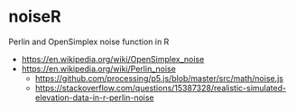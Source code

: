 # noiseR
Perlin and OpenSimplex noise function in R

* https://en.wikipedia.org/wiki/OpenSimplex_noise
* https://en.wikipedia.org/wiki/Perlin_noise
  * https://github.com/processing/p5.js/blob/master/src/math/noise.js
  * https://stackoverflow.com/questions/15387328/realistic-simulated-elevation-data-in-r-perlin-noise
